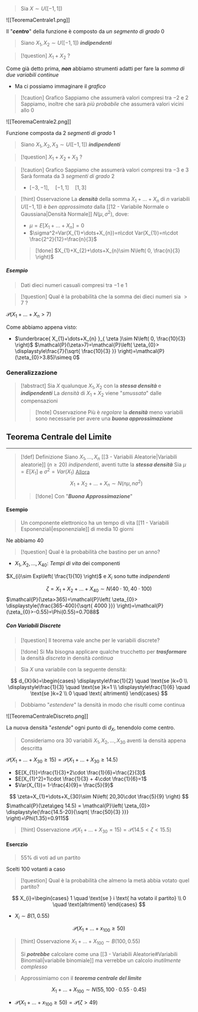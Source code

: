 >Sia $X\sim U([-1,1])$

![[TeoremaCentrale1.png]]

Il "***centro***" della funzione è composto da *un segmento di grado* $0$

>Siano $X_{1},X_{2}\sim U([-1,1])$ ***indipendenti***

>[!question] $X_{1}+X_{2}$ ?

Come già detto prima, ***non*** abbiamo strumenti adatti per fare la *somma di due variabili continue*
- Ma ci possiamo immaginare il *grafico*

>[!caution] Grafico
>Sappiamo che assumerà valori compresi tra $-2$ e $2$
>Sappiamo, inoltre che sarà *più probabile* che assumerà valori vicini allo $0$

![[TeoremaCentrale2.png]]

Funzione composta da $2$ *segmenti di grado* $1$

>Siano $X_{1},X_{2},X_{3}\sim U([-1,1])$ ***indipendenti***

>[!question] $X_{1}+X_{2}+X_{3}$ ?

>[!caution] Grafico
>Sappiamo che assumerà valori compresi tra $-3$ e $3$
>Sarà formata da $3$ *segmenti di grado* $2$
>- $[-3,-1],\quad [-1,1]\quad [1,3]$

>[!hint] Osservazione
>La ***densità*** della somma $X_{1}+\dots+X_{n}$ di $n$ variabili $U([-1,1])$ è *ben approssimata* dalla [[12 - Variabile Normale o Gaussiana|Densità Normale]] $N(\mu,\sigma^2)$, dove:
>- $\mu=E[X_{1}+\dots+X_{n}]=0$
>- $\sigma^2=Var(X_{1}+\dots+X_{n})=n\cdot Var(X_{1})=n\cdot \frac{2^2}{12}=\frac{n}{3}$
>
>>[!done] $X_{1}+X_{2}+\dots+X_{n}\sim N\left( 0, \frac{n}{3} \right)$

##### Esempio
>Dati dieci numeri casuali compresi tra $-1$ e $1$

>[!question] Qual è la probabilità che la somma dei dieci numeri sia $>7$ ?

$\mathcal{P}(X_{1}+\dots+X_{n}>7)$

Come abbiamo appena visto:
- $\underbrace{ X_{1}+\dots+X_{n} }_{ \zeta }\sim N\left( 0, \frac{10}{3} \right)$
$\mathcal{P}(\zeta>7)=\mathcal{P}\left( \zeta_{0}> \displaystyle\frac{7}{\sqrt{ \frac{10}{3} }} \right)=\mathcal{P}(\zeta_{0}>3.85)\simeq 0$

### Generalizzazione
>[!abstract] Sia $X$ qualunque
>$X_{1},X_{2}$ con la ***stessa densità*** e ***indipendenti***
>La *densità* di $X_{1}+X_{2}$ viene "*smussata*" dalle compensazioni
>
>>[!note] Osservazione
>>Più è *regolare* la ***densità*** meno variabili sono necessarie per avere una ***buona approssimazione***
>

## Teorema Centrale del Limite
---
>[!def] Definizione
>Siano $X_{1},\dots,X_{n}$ [[3 - Variabili Aleatorie|Variabili aleatorie]] ($n\geq20$) *indipendenti*, aventi tutte la ***stessa densità***
>Sia $\mu=E[X_{1}]$ e $\sigma^2=Var(X_{1})$
><u>Allora</u>
>$$X_{1}+X_{2}+\dots+X_{n}\sim N(n\mu,n\sigma^2)$$
>>[!done] Con "***Buona Approssimazione***"

#### Esempio
>Un componente elettronico ha un tempo di vita [[11 - Variabili Esponenziali|esponenziale]] di media $10$ giorni

Ne abbiamo $40$

>[!question] Qual è la probabilità che bastino per un anno?

- $X_{1},X_{2},\dots,X_{40}$: *Tempi di vita* dei componenti

$X_{i}\sim Exp\left( \frac{1}{10} \right)$ e $X_{i}$ sono tutte *indipendenti*

$$
\zeta = X_{1}+X_{2}+\dots+X_{40}\sim N(40\cdot10, 40\cdot 100)
$$
$\mathcal{P}(\zeta>365)=\mathcal{P}\left( \zeta_{0}> \displaystyle{\frac{365-400}{\sqrt{ 4000 }}} \right)=\mathcal{P}(\zeta_{0}>-0.55)=\Phi(0.55)=0.7088$

##### Con Variabili Discrete
>[!question] Il teorema vale anche per le variabili discrete?

>[!done] Si
>Ma bisogna applicare qualche trucchetto per ***trasformare*** la densità *discreta* in densità *continua*

>Sia $X$ una variabile con la seguente densità:

$$
d_{X}(k)=\begin{cases}
\displaystyle\frac{1}{2} \quad \text{se }k=0 \\
\displaystyle\frac{1}{3} \quad \text{se }k=1 \\
\displaystyle\frac{1}{6} \quad \text{se }k=2 \\
0 \quad \text{ altrimenti}
\end{cases}
$$
>Dobbiamo "*estendere*" la densità in modo che risulti come continua

![[TeoremaCentraleDiscreto.png]]

La nuova densità "*estende*" ogni punto di $d_{X}$, tenendolo come centro.

>Consideriamo ora $30$ variabili $X_{1},X_{2},\dots,X_{30}$ aventi la densità appena descritta

$\mathcal{P}(X_{1}+\dots+X_{30}\geq 15)=\mathcal{P}(X_{1}+\dots+X_{30}\geq 14.5)$

- $E[X_{1}]=\frac{1}{3}+2\cdot \frac{1}{6}=\frac{2}{3}$
- $E[X_{1}^2]=1\cdot \frac{1}{3} + 4\cdot \frac{1}{6}=1$
- $Var(X_{1})= 1-\frac{4}{9}= \frac{5}{9}$

$$
\zeta=X_{1}+\dots+X_{30}\sim N\left( 20,30\cdot \frac{5}{9} \right)
$$
$\mathcal{P}(\zeta\geq 14.5) = \mathcal{P}\left( \zeta_{0}> \displaystyle{\frac{14.5-20}{\sqrt{ \frac{50}{3} }}} \right)=\Phi(1.35)=0.9115$

>[!hint] Osservazione
>$\mathcal{P}(X_{1}+\dots+X_{30}=15)=\mathcal{P}(14.5<\zeta<15.5)$

#### Eserczio
>$55$% di voti ad un partito

Scelti 100 votanti a caso

>[!question] Qual è la probabilità che almeno la metà abbia votato quel partito?

$$
X_{i}=\begin{cases}
1 \quad \text{se } i \text{ ha votato il partito} \\
0 \quad \text{altrimenti}
\end{cases}
$$
- $X_{i}\sim B(1,0.55)$

$$
\mathcal{P}(X_{1}+\dots+x_{100}\geq 50)
$$

>[!hint] Osservazione
>$X_{1}+\dots+X_{100}\sim B(100, 0.55)$
>
>Si ***potrebbe*** calcolare come una [[3 - Variabili Aleatorie#Variabili Binomiali|variabile binomiale]] ma verrebbe un calcolo *inutilmente complesso*

>Approssimiamo con il ***teorema centrale del limite***

$$
X_{1}+\dots+X_{100}\sim N(55,100\cdot 0.55 \cdot0.45)
$$

- $\mathcal{P}(X_{1}+\dots+x_{100}\geq 50)=\mathcal{P}(\zeta>49)$
